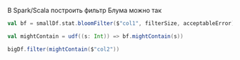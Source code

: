 В Spark/Scala построить фильтр Блума можно так
```scala
val bf = smallDf.stat.bloomFilter($"col1", filterSize, acceptableError)

val mightContain = udf((s: Int)) => bf.mightContain(s))

bigDf.filter(mightContain($"col2"))
```

